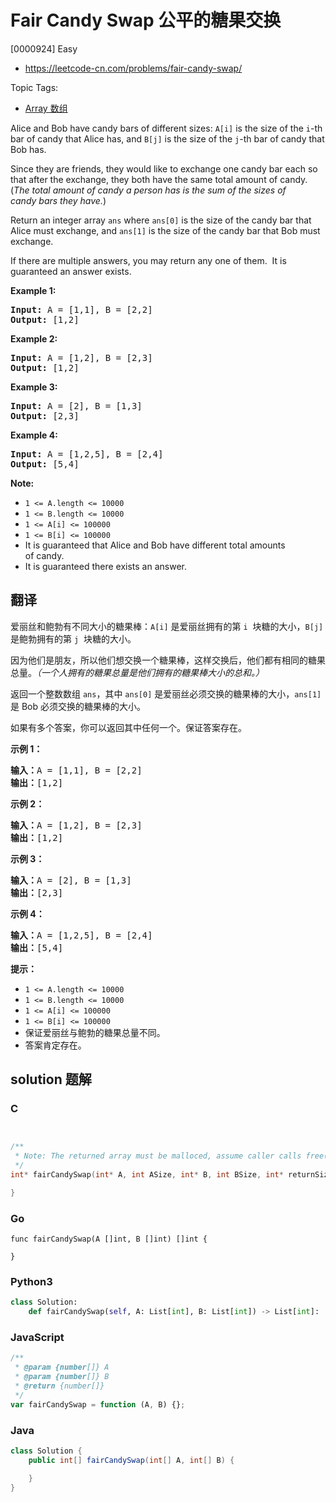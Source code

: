 # Fair Candy Swap 公平的糖果交换

[0000924] Easy

- https://leetcode-cn.com/problems/fair-candy-swap/

Topic Tags:

- [Array 数组](https://leetcode-cn.com/tag/array/)

Alice and Bob have candy bars of different sizes: `A[i]` is the size of the `i`\-th bar of candy that Alice has, and `B[j]` is the size of the `j`\-th bar of candy that Bob has.

Since they are friends, they would like to exchange one candy bar each so that after the exchange, they both have the same total amount of candy.  (_The total amount of candy a person has is the sum of the sizes of candy bars they have._)

Return an integer array `ans` where `ans[0]` is the size of the candy bar that Alice must exchange, and `ans[1]` is the size of the candy bar that Bob must exchange.

If there are multiple answers, you may return any one of them.  It is guaranteed an answer exists.

**Example 1:**

<pre><strong>Input: </strong>A = <span id="example-input-1-1">[1,1]</span>, B = <span id="example-input-1-2">[2,2]</span>
<strong>Output: </strong><span id="example-output-1">[1,2]</span>
</pre>

**Example 2:**

<pre><strong>Input: </strong>A = <span id="example-input-2-1">[1,2]</span>, B = <span id="example-input-2-2">[2,3]</span>
<strong>Output: </strong><span id="example-output-2">[1,2]</span>
</pre>

**Example 3:**

<pre><strong>Input: </strong>A = <span id="example-input-3-1">[2]</span>, B = <span id="example-input-3-2">[1,3]</span>
<strong>Output: </strong><span id="example-output-3">[2,3]</span>
</pre>

**Example 4:**

<pre><strong>Input: </strong>A = <span id="example-input-4-1">[1,2,5]</span>, B = <span id="example-input-4-2">[2,4]</span>
<strong>Output: </strong><span id="example-output-4">[5,4]</span>
</pre>

**Note:**

- `1 <= A.length <= 10000`
- `1 <= B.length <= 10000`
- `1 <= A[i] <= 100000`
- `1 <= B[i] <= 100000`
- It is guaranteed that Alice and Bob have different total amounts of candy.
- It is guaranteed there exists an answer.

## 翻译

爱丽丝和鲍勃有不同大小的糖果棒：`A[i]` 是爱丽丝拥有的第 `i`  块糖的大小，`B[j]` 是鲍勃拥有的第 `j`  块糖的大小。

因为他们是朋友，所以他们想交换一个糖果棒，这样交换后，他们都有相同的糖果总量。_（一个人拥有的糖果总量是他们拥有的糖果棒大小的总和。）_

返回一个整数数组 `ans`，其中 `ans[0]` 是爱丽丝必须交换的糖果棒的大小，`ans[1]`  是 Bob 必须交换的糖果棒的大小。

如果有多个答案，你可以返回其中任何一个。保证答案存在。

**示例 1：**

<pre><strong>输入：</strong>A = [1,1], B = [2,2]
<strong>输出：</strong>[1,2]
</pre>

**示例 2：**

<pre><strong>输入：</strong>A = [1,2], B = [2,3]
<strong>输出：</strong>[1,2]
</pre>

**示例 3：**

<pre><strong>输入：</strong>A = [2], B = [1,3]
<strong>输出：</strong>[2,3]
</pre>

**示例 4：**

<pre><strong>输入：</strong>A = [1,2,5], B = [2,4]
<strong>输出：</strong>[5,4]
</pre>

**提示：**

- `1 <= A.length <= 10000`
- `1 <= B.length <= 10000`
- `1 <= A[i] <= 100000`
- `1 <= B[i] <= 100000`
- 保证爱丽丝与鲍勃的糖果总量不同。
- 答案肯定存在。

## solution 题解

### C

```c


/**
 * Note: The returned array must be malloced, assume caller calls free().
 */
int* fairCandySwap(int* A, int ASize, int* B, int BSize, int* returnSize){

}


```

### Go

```golang
func fairCandySwap(A []int, B []int) []int {

}
```

### Python3

```python
class Solution:
    def fairCandySwap(self, A: List[int], B: List[int]) -> List[int]:

```

### JavaScript

```javascript
/**
 * @param {number[]} A
 * @param {number[]} B
 * @return {number[]}
 */
var fairCandySwap = function (A, B) {};
```

### Java

```java
class Solution {
    public int[] fairCandySwap(int[] A, int[] B) {

    }
}
```
